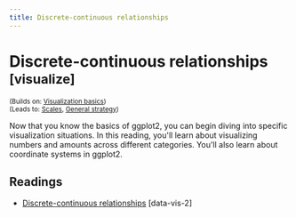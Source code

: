 ```yaml
---
title: Discrete-continuous relationships
---
```


<!-- Generated automatically from vis-discrete-continuous.yml. Do not edit by hand -->

# Discrete-continuous relationships <small class='visualize'>[visualize]</small>
<small>(Builds on: [Visualization basics](vis-basics.md))</small>  
<small>(Leads to: [Scales](vis-scales.md), [General strategy](vis-strategy.md))</small>

Now that you know the basics of ggplot2, you can begin diving into specific
visualization situations. In this reading, you'll learn about visualizing
numbers and amounts across different categories. You'll also learn about
coordinate systems in ggplot2.

## Readings

  * [Discrete-continuous relationships](https://dcl-data-vis.stanford.edu/discrete-continuous.html) [data-vis-2]


